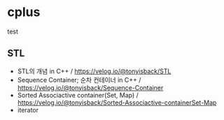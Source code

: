 # cplus
test
## STL
- STL의 개념 in C++ / https://velog.io/@tonyisback/STL
- Sequence Container; 순차 컨테이너 in C++ / https://velog.io/@tonyisback/Sequence-Container
- Sorted Associactive container(Set, Map) / https://velog.io/@tonyisback/Sorted-Associactive-containerSet-Map
- iterator